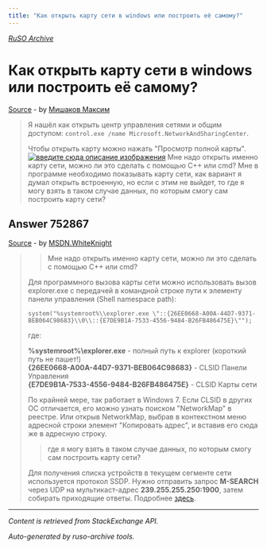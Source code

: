 ```yaml
---
title: "Как открыть карту сети в windows или построить её самому?"
---
```

<p><i><a href="https://github.com/MSDN-WhiteKnight/ruso-archive/">RuSO Archive</a></i></p>
<h1>Как открыть карту сети в windows или построить её самому?</h1>
<p><a href="https://ru.stackoverflow.com/questions/752409/%d0%9a%d0%b0%d0%ba-%d0%be%d1%82%d0%ba%d1%80%d1%8b%d1%82%d1%8c-%d0%ba%d0%b0%d1%80%d1%82%d1%83-%d1%81%d0%b5%d1%82%d0%b8-%d0%b2-windows-%d0%b8%d0%bb%d0%b8-%d0%bf%d0%be%d1%81%d1%82%d1%80%d0%be%d0%b8%d1%82%d1%8c-%d0%b5%d1%91-%d1%81%d0%b0%d0%bc%d0%be%d0%bc%d1%83">Source</a> - by <a href="https://ru.stackoverflow.com/users/260772/%d0%9c%d0%b8%d1%88%d0%b0%d0%ba%d0%be%d0%b2-%d0%9c%d0%b0%d0%ba%d1%81%d0%b8%d0%bc">Мишаков Максим</a></p>
<blockquote>
<p>Я нашёл как открыть центр управления сетями и общим доступом: <code>control.exe /name Microsoft.NetworkAndSharingCenter</code>. </p>

<p>Чтобы открыть карту можно нажать "Просмотр полной карты".
<a href="https://i.stack.imgur.com/eaDq4.png" rel="nofollow noreferrer"><img src="https://i.stack.imgur.com/eaDq4.png" alt="введите сюда описание изображения"></a>
Мне надо открыть именно карту сети, можно ли это сделать с помощью С++ или cmd?
Мне в программе необходимо показывать карту сети, как вариант я думал открыть встроенную, но если с этим не выйдет, то где я могу взять в таком случае данных, по которым смогу сам построить карту сети?</p>

</blockquote>
<h2>Answer 752867</h2>
<p><a href="https://ru.stackoverflow.com/a/752867/">Source</a> - by <a href="https://ru.stackoverflow.com/users/240512/msdn-whiteknight">MSDN.WhiteKnight</a></p>
<blockquote>
<blockquote>
  <p>Мне надо открыть именно карту сети, можно ли это сделать с помощью С++ или cmd?</p>
</blockquote>

<p>Для программного вызова карты сети можно использовать вызов explorer.exe с передачей в командной строке пути к элементу панели управления (Shell namespace path):</p>

<pre><code>system("%systemroot%\\explorer.exe \"::{26EE0668-A00A-44D7-9371-BEB064C98683}\\0\\::{E7DE9B1A-7533-4556-9484-B26FB486475E}\"");
</code></pre>

<p>где: </p>

<p><strong>%systemroot%\explorer.exe</strong> - полный путь к explorer (короткий путь не пашет!)<br>
<strong>{26EE0668-A00A-44D7-9371-BEB064C98683}</strong> - CLSID Панели Управления<br>
<strong>{E7DE9B1A-7533-4556-9484-B26FB486475E}</strong> - CLSID Карты сети </p>

<p>По крайней мере, так работает в Windows 7. Если CLSID в других ОС отличается, его можно узнать поиском "NetworkMap" в реестре. Или открыв NetworkMap, выбрав в контекстном меню адресной строки элемент "Копировать адрес", и вставив его сюда же в адресную строку.</p>

<blockquote>
  <p>где я могу взять в таком случае данных, по которым смогу сам построить
  карту сети?</p>
</blockquote>

<p>Для получения списка устройств в текущем сегменте сети используется протокол SSDP. Нужно отправить запрос <strong>M-SEARCH</strong> через UDP на мультикаст-адрес <strong>239.255.255.250:1900</strong>, затем собирать приходящие ответы. Подробнее <a href="https://habrahabr.ru/post/328726/" rel="nofollow noreferrer">здесь</a>.</p>

</blockquote>
<hr/>
<p><i>Content is retrieved from StackExchange API. </i></p>
<p><i>Auto-generated by ruso-archive tools. </i></p>
